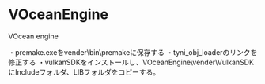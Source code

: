 # VOceanEngine
VOcean engine

・premake.exeをvender\bin\premakeに保存する
・tyni_obj_loaderのリンクを修正する
・vulkanSDKをインストールし、VOceanEngine\vender\VulkanSDKにIncludeフォルダ、LIBフォルダをコピーする。
